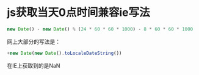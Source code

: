# js获取当天0点时间兼容ie写法

```javascript
new Date() - new Date() % (24 * 60 * 60 * 1000) - 8 * 60 * 60 * 1000
```

网上大部分的写法是：

```javascript
+new Date(new Date().toLocaleDateString())
```

在IE上获取到的是NaN